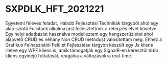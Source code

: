# SXPDLK_HFT_2021221
Egyetemi féléves feladat, Haladó Fejlesztési Technikák tárgyból ahol egy alap szintű Fullstack alkalmazást fejlesztettünk a rétegzés elvét követve. 
Egy helyi adatbázist használva modelleztem egy hangszerüzletet ahol alapvető CRUD és néhány Non CRUD metódust valósítottam meg. 
Ehhez a Grafikus Felhasználói Felület Fejlesztése tárgyon készült egy Js kliens illetve egy WPF kliens is, amik támogatják egy SignalR-en keresztül több kliens egyidejű futtatását, reagálva a változásokra real-time.

